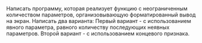Написать программу, которая реализует функцию
с неограниченным количеством параметров, организовывающую
форматированный вывод на экран.
Написать два варианта:
Первый вариант - с использованием явного параметра,
равного количеству последующих неявных параметров.
Второй вариант - с использованием концевого признака.
